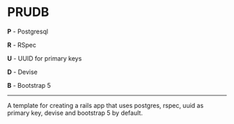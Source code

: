 # PRUDB

**P** - Postgresql

**R** - RSpec

**U** - UUID for primary keys

**D** - Devise

**B** - Bootstrap 5

---

A template for creating a rails app that uses postgres, rspec, uuid as primary key, devise and bootstrap 5 by default.
